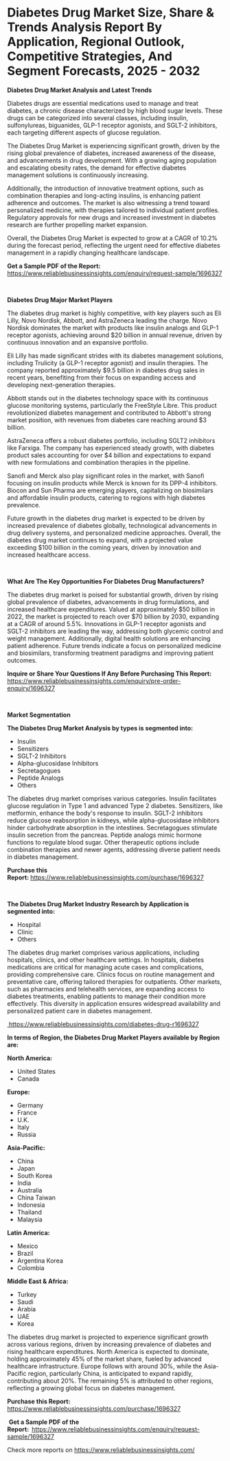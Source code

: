 <p><h1>Diabetes Drug Market Size, Share & Trends Analysis Report By Application, Regional Outlook, Competitive Strategies, And Segment Forecasts, 2025 - 2032</h1></p><p><strong>Diabetes Drug Market Analysis and Latest Trends</strong></p>
<p><p>Diabetes drugs are essential medications used to manage and treat diabetes, a chronic disease characterized by high blood sugar levels. These drugs can be categorized into several classes, including insulin, sulfonylureas, biguanides, GLP-1 receptor agonists, and SGLT-2 inhibitors, each targeting different aspects of glucose regulation. </p><p>The Diabetes Drug Market is experiencing significant growth, driven by the rising global prevalence of diabetes, increased awareness of the disease, and advancements in drug development. With a growing aging population and escalating obesity rates, the demand for effective diabetes management solutions is continuously increasing. </p><p>Additionally, the introduction of innovative treatment options, such as combination therapies and long-acting insulins, is enhancing patient adherence and outcomes. The market is also witnessing a trend toward personalized medicine, with therapies tailored to individual patient profiles. Regulatory approvals for new drugs and increased investment in diabetes research are further propelling market expansion. </p><p>Overall, the Diabetes Drug Market is expected to grow at a CAGR of 10.2% during the forecast period, reflecting the urgent need for effective diabetes management in a rapidly changing healthcare landscape.</p></p>
<p><strong>Get a Sample PDF of the Report:&nbsp;</strong> <a href="https://www.reliablebusinessinsights.com/enquiry/request-sample/1696327?utm_campaign=2924&utm_medium=2&utm_source=Github&utm_content=ia&utm_term=27032025&utm_id=diabetes-drug">https://www.reliablebusinessinsights.com/enquiry/request-sample/1696327</a></p>
<p>&nbsp;</p>
<p><strong>Diabetes Drug Major Market Players</strong></p>
<p><p>The diabetes drug market is highly competitive, with key players such as Eli Lilly, Novo Nordisk, Abbott, and AstraZeneca leading the charge. Novo Nordisk dominates the market with products like insulin analogs and GLP-1 receptor agonists, achieving around $20 billion in annual revenue, driven by continuous innovation and an expansive portfolio.</p><p>Eli Lilly has made significant strides with its diabetes management solutions, including Trulicity (a GLP-1 receptor agonist) and insulin therapies. The company reported approximately $9.5 billion in diabetes drug sales in recent years, benefiting from their focus on expanding access and developing next-generation therapies.</p><p>Abbott stands out in the diabetes technology space with its continuous glucose monitoring systems, particularly the FreeStyle Libre. This product revolutionized diabetes management and contributed to Abbott's strong market position, with revenues from diabetes care reaching around $3 billion.</p><p>AstraZeneca offers a robust diabetes portfolio, including SGLT2 inhibitors like Farxiga. The company has experienced steady growth, with diabetes product sales accounting for over $4 billion and expectations to expand with new formulations and combination therapies in the pipeline.</p><p>Sanofi and Merck also play significant roles in the market, with Sanofi focusing on insulin products while Merck is known for its DPP-4 inhibitors. Biocon and Sun Pharma are emerging players, capitalizing on biosimilars and affordable insulin products, catering to regions with high diabetes prevalence.</p><p>Future growth in the diabetes drug market is expected to be driven by increased prevalence of diabetes globally, technological advancements in drug delivery systems, and personalized medicine approaches. Overall, the diabetes drug market continues to expand, with a projected value exceeding $100 billion in the coming years, driven by innovation and increased healthcare access.</p></p>
<p>&nbsp;</p>
<p><strong>What Are The Key Opportunities For Diabetes Drug Manufacturers?</strong></p>
<p><p>The diabetes drug market is poised for substantial growth, driven by rising global prevalence of diabetes, advancements in drug formulations, and increased healthcare expenditures. Valued at approximately $50 billion in 2022, the market is projected to reach over $70 billion by 2030, expanding at a CAGR of around 5.5%. Innovations in GLP-1 receptor agonists and SGLT-2 inhibitors are leading the way, addressing both glycemic control and weight management. Additionally, digital health solutions are enhancing patient adherence. Future trends indicate a focus on personalized medicine and biosimilars, transforming treatment paradigms and improving patient outcomes.</p></p>
<p><strong>Inquire or Share Your Questions If Any Before Purchasing This Report:</strong> <a href="https://www.reliablebusinessinsights.com/enquiry/pre-order-enquiry/1696327?utm_campaign=2924&utm_medium=2&utm_source=Github&utm_content=ia&utm_term=27032025&utm_id=diabetes-drug">https://www.reliablebusinessinsights.com/enquiry/pre-order-enquiry/1696327</a></p>
<p>&nbsp;</p>
<p><strong>Market Segmentation</strong></p>
<p><strong>The Diabetes Drug Market Analysis by types is segmented into:</strong></p>
<p><ul><li>Insulin</li><li>Sensitizers</li><li>SGLT-2 Inhibitors</li><li>Alpha-glucosidase Inhibitors</li><li>Secretagogues</li><li>Peptide Analogs</li><li>Others</li></ul></p>
<p><p>The diabetes drug market comprises various categories. Insulin facilitates glucose regulation in Type 1 and advanced Type 2 diabetes. Sensitizers, like metformin, enhance the body's response to insulin. SGLT-2 inhibitors reduce glucose reabsorption in kidneys, while alpha-glucosidase inhibitors hinder carbohydrate absorption in the intestines. Secretagogues stimulate insulin secretion from the pancreas. Peptide analogs mimic hormone functions to regulate blood sugar. Other therapeutic options include combination therapies and newer agents, addressing diverse patient needs in diabetes management.</p></p>
<p><strong>Purchase this Report:&nbsp;</strong><a href="https://www.reliablebusinessinsights.com/purchase/1696327?utm_campaign=2924&utm_medium=2&utm_source=Github&utm_content=ia&utm_term=27032025&utm_id=diabetes-drug">https://www.reliablebusinessinsights.com/purchase/1696327</a></p>
<p>&nbsp;</p>
<p><strong>The Diabetes Drug Market Industry Research by Application is segmented into:</strong></p>
<p><ul><li>Hospital</li><li>Clinic</li><li>Others</li></ul></p>
<p><p>The diabetes drug market comprises various applications, including hospitals, clinics, and other healthcare settings. In hospitals, diabetes medications are critical for managing acute cases and complications, providing comprehensive care. Clinics focus on routine management and preventative care, offering tailored therapies for outpatients. Other markets, such as pharmacies and telehealth services, are expanding access to diabetes treatments, enabling patients to manage their condition more effectively. This diversity in application ensures widespread availability and personalized patient care in diabetes management.</p></p>
<p><a href="https://www.reliablebusinessinsights.com/diabetes-drug-r1696327?utm_campaign=2924&utm_medium=2&utm_source=Github&utm_content=ia&utm_term=27032025&utm_id=diabetes-drug">&nbsp;https://www.reliablebusinessinsights.com/diabetes-drug-r1696327</a></p>
<p><strong>In terms of Region, the Diabetes Drug Market Players available by Region are:</strong></p>
<p>
    <p> <strong> North America: </strong>
        <ul>
            <li>United States</li>
            <li>Canada</li>
        </ul>
        </p> 
    <p> <strong> Europe: </strong>
        <ul>
            <li>Germany</li>
            <li>France</li>
            <li>U.K.</li>
            <li>Italy</li>
            <li>Russia</li>
        </ul>
        </p> 
    <p> <strong> Asia-Pacific: </strong>
        <ul>
            <li>China</li>
            <li>Japan</li>
            <li>South Korea</li>
            <li>India</li>
            <li>Australia</li>
            <li>China Taiwan</li>
            <li>Indonesia</li>
            <li>Thailand</li>
            <li>Malaysia</li>
        </ul>
        </p> 
    <p> <strong> Latin America: </strong>
        <ul>
            <li>Mexico</li>
            <li>Brazil</li>
            <li>Argentina Korea</li>
            <li>Colombia</li>
        </ul>
        </p> 
    <p> <strong> Middle East & Africa: </strong>
        <ul>
            <li>Turkey</li>
            <li>Saudi</li>
            <li>Arabia</li>
            <li>UAE</li>
            <li>Korea</li>
        </ul>
    </p>
    </p>
<p><p>The diabetes drug market is projected to experience significant growth across various regions, driven by increasing prevalence of diabetes and rising healthcare expenditures. North America is expected to dominate, holding approximately 45% of the market share, fueled by advanced healthcare infrastructure. Europe follows with around 30%, while the Asia-Pacific region, particularly China, is anticipated to expand rapidly, contributing about 20%. The remaining 5% is attributed to other regions, reflecting a growing global focus on diabetes management.</p></p>
<p><strong>Purchase this Report: </strong><a href="https://www.reliablebusinessinsights.com/purchase/1696327?utm_campaign=2924&utm_medium=2&utm_source=Github&utm_content=ia&utm_term=27032025&utm_id=diabetes-drug">https://www.reliablebusinessinsights.com/purchase/1696327</a></p>
<p>&nbsp;<strong>Get a Sample PDF of the Report:&nbsp;&nbsp;</strong><a href="https://www.reliablebusinessinsights.com/enquiry/request-sample/1696327?utm_campaign=2924&utm_medium=2&utm_source=Github&utm_content=ia&utm_term=27032025&utm_id=diabetes-drug">https://www.reliablebusinessinsights.com/enquiry/request-sample/1696327</a></p>
<p><strong></strong></p>
<p>Check more reports on <a href="https://www.reliablebusinessinsights.com/?utm_campaign=2924&utm_medium=2&utm_source=Github&utm_content=ia&utm_term=27032025&utm_id=diabetes-drug">https://www.reliablebusinessinsights.com/</a></p>